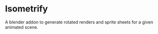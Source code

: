 # Isometrify
A blender addon to generate rotated renders and sprite sheets for a given animated scene.
